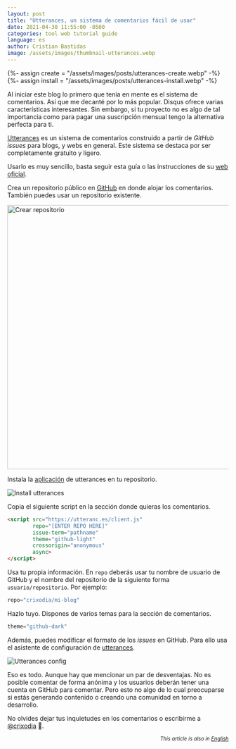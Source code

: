```yaml
---
layout: post
title: "Utterances, un sistema de comentarios fácil de usar"
date: 2021-04-30 11:55:00 -0500
categories: tool web tutorial guide
language: es
author: Cristian Bastidas
image: /assets/images/thumbnail-utterances.webp
---
```

{%- assign create = "/assets/images/posts/utterances-create.webp" -%}
{%- assign install = "/assets/images/posts/utterances-install.webp" -%}

Al iniciar este blog lo primero que tenía en mente es el sistema de comentarios. Así que me decanté por lo más popular. Disqus ofrece varias características interesantes. Sin embargo, si tu proyecto no es algo de tal importancia como para pagar una suscripción mensual tengo la alternativa perfecta para ti.

[Utterances](https://utteranc.es/) es un sistema de comentarios construido a partir de *GitHub issues* para blogs, y webs en general. Este sistema se destaca por ser completamente gratuito y ligero.

Usarlo es muy sencillo, basta seguir esta guía o las instrucciones de su [web oficial](https://utteranc.es/).

Crea un repositorio público en [GitHub](https://github.com) en donde alojar los comentarios. También puedes usar un repositorio existente.

<img src="{{- create | relative_url -}}" alt="Crear repositorio" width="600px" style="display:block; margin-left: auto; margin-right:auto;">

Instala la [aplicación](https://github.com/apps/utterances) de utterances en tu repositorio.

<img src="{{- install | relative_url -}}" alt="Install utterances" width="auto" style="display:block; margin-left: auto; margin-right:auto;">

Copia el siguiente script en la sección donde quieras los comentarios.

```html
<script src="https://utteranc.es/client.js"
        repo="[ENTER REPO HERE]"
        issue-term="pathname"
        theme="github-light"
        crossorigin="anonymous"
        async>
</script>
```

Usa tu propia información. En `repo` deberás usar tu nombre de usuario de GitHub y el nombre del repositorio de la siguiente forma `usuario/repositorio`. Por ejemplo:

```javascript
repo="crixodia/mi-blog"
```

Hazlo tuyo. Dispones de varios temas para la sección de comentarios.

```javascript
theme="github-dark"
```

Además, puedes modificar el formato de los *issues* en GitHub. Para ello usa el asistente de configuración de [utterances](https://utteranc.es/).

<img src="https://i.imgur.com/LJz21uP.gif" alt="Utterances config" width="auto" style="display:block; margin-left: auto; margin-right:auto;">

Eso es todo. Aunque hay que mencionar un par de desventajas. No es posible comentar de forma anónima y los usuarios deberán tener una cuenta en GitHub para comentar. Pero esto no algo de lo cual preocuparse si estás generando contenido o creando una comunidad en torno a desarrollo.

No olvides dejar tus inquietudes en los comentarios o escribirme a [@crixodia](htpps://twitter.com/crixodia) 🧐.

<div style="margin-left: auto; text-align:right;">
<i><small>
This article is also in <a href="{{ site.baseurl }}{% link en/_posts/2021-05-31-utterances-guide.markdown %}">English</a>
</small></i>
</div>